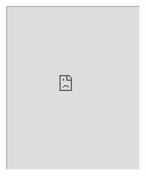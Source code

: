 <iframe
    allow="microphone;"
    width="350"
    height="430"
    src="https://console.dialogflow.com/api-client/demo/embedded/388b0d2d-7176-40e7-a8aa-e4cb017a5be8">
</iframe>
